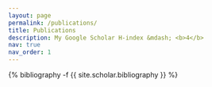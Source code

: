 ```yaml
---
layout: page
permalink: /publications/
title: Publications
description: My Google Scholar H-index &mdash; <b>4</b>
nav: true
nav_order: 1
---
```

<!-- _pages/publications.md -->
<div class="publications">

{% bibliography -f {{ site.scholar.bibliography }} %}

</div>
